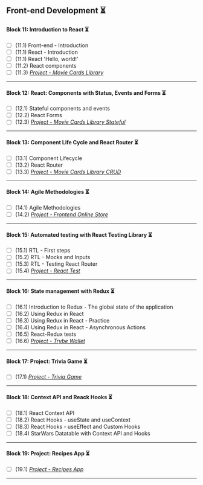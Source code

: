 ## Front-end Development :hourglass_flowing_sand:

#### Block 11: Introduction to React :hourglass_flowing_sand:
- [ ] (11.1) Front-end - Introduction
- [ ] (11.1) React - Introduction
- [ ] (11.1) React 'Hello, world!'
- [ ] (11.2) React components
- [ ] (11.3) _[Project - Movie Cards Library]()_
<hr>

#### Block 12: React: Components with Status, Events and Forms :hourglass_flowing_sand:
- [ ] (12.1) Stateful components and events
- [ ] (12.2) React Forms
- [ ] (12.3) _[Project - Movie Cards Library Stateful]()_
<hr>

#### Block 13: Component Life Cycle and React Router :hourglass_flowing_sand:
- [ ] (13.1) Component Lifecycle
- [ ] (13.2) React Router
- [ ] (13.3) _[Project - Movie Cards Library CRUD]()_
<hr>

#### Block 14: Agile Methodologies :hourglass_flowing_sand:
- [ ] (14.1) Agile Methodologies
- [ ] (14.2) _[Project - Frontend Online Store]()_
<hr>

#### Block 15: Automated testing with React Testing Library :hourglass_flowing_sand:
- [ ] (15.1) RTL - First steps
- [ ] (15.2) RTL - Mocks and Inputs
- [ ] (15.3) RTL - Testing React Router
- [ ] (15.4) _[Project - React Test]()_
<hr>

#### Block 16: State management with Redux :hourglass_flowing_sand:
- [ ] (16.1) Introduction to Redux - The global state of the application
- [ ] (16.2) Using Redux in React
- [ ] (16.3) Using Redux in React - Practice
- [ ] (16.4) Using Redux in React - Asynchronous Actions
- [ ] (16.5) React-Redux tests
- [ ] (16.6) _[Project - Trybe Wallet]()_
<hr>

#### Block 17: Project: Trivia Game :hourglass_flowing_sand:
- [ ] (17.1) _[Project - Trivia Game]()_
<hr>

#### Block 18: Context API and Reack Hooks :hourglass_flowing_sand:
- [ ] (18.1) React Context API
- [ ] (18.2) React Hooks - useState and useContext
- [ ] (18.3) React Hooks - useEffect and Custom Hooks
- [ ] (18.4) StarWars Datatable with Context API and Hooks
<hr>

#### Block 19: Project: Recipes App :hourglass_flowing_sand:
- [ ] (19.1) _[Project - Recipes App]()_
<hr>
